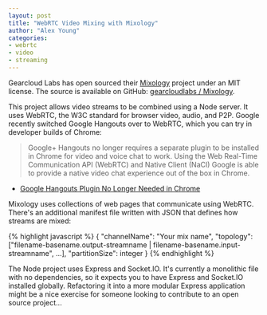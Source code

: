 ```yaml
---
layout: post
title: "WebRTC Video Mixing with Mixology"
author: "Alex Young"
categories:
- webrtc
- video
- streaming
---
```


Gearcloud Labs has open sourced their [Mixology](http://gearcloudlabs.com/mixology-sdk-documentation/) project under an MIT license.  The source is available on GitHub: [gearcloudlabs / Mixology](https://github.com/gearcloudlabs/Mixology).

This project allows video streams to be combined using a Node server.  It uses WebRTC, the W3C standard for browser video, audio, and P2P.  Google recently switched Google Hangouts over to WebRTC, which you can try in developer builds of Chrome:

> Google+ Hangouts no longer requires a separate plugin to be installed in Chrome for video and voice chat to work. Using the Web Real-Time Communication API (WebRTC) and Native Client (NaCl) Google is able to provide a native video chat experience out of the box in Chrome.

- [Google Hangouts Plugin No Longer Needed in Chrome](http://www.omgchrome.com/google-hangouts-chrome-plugin-free-2/)

Mixology uses collections of web pages that communicate using WebRTC.  There's an additional manifest file written with JSON that defines how streams are mixed:

{% highlight javascript %}
{
  "channelName": "Your mix name",
  "topology": ["filename-basename.output-streamname | filename-basename.input-streamname", ...],
  "partitionSize": integer
}
{% endhighlight %}

The Node project uses Express and Socket.IO.  It's currently a monolithic file with no dependencies, so it expects you to have Express and Socket.IO installed globally.  Refactoring it into a more modular Express application might be a nice exercise for someone looking to contribute to an open source project...
